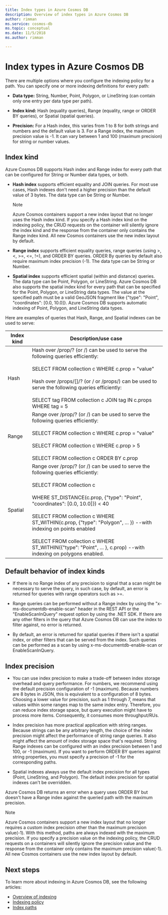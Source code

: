 ```yaml
---
title: Index types in Azure Cosmos DB
description: Overview of index types in Azure Cosmos DB
author: rimman
ms.service: cosmos-db
ms.topic: conceptual
ms.date: 11/5/2018
ms.author: rimman

---
```


# Index types in Azure Cosmos DB

There are multiple options where you configure the indexing policy for a path. You can specify one or more indexing definitions for every path:

- **Data type:** String, Number, Point, Polygon, or LineString (can contain only one entry per data type per path).

- **Index kind:** Hash (equality queries), Range (equality, range or ORDER BY queries), or Spatial (spatial queries).

- **Precision:** For a Hash index, this varies from 1 to 8 for both strings and numbers and the default value is 3. For a Range index, the maximum precision value is -1. It can vary between 1 and 100 (maximum precision) for string or number values.

## Index kind

Azure Cosmos DB supports Hash index and Range index for every path that can be configured for String or Number data types, or both.

- **Hash index** supports efficient equality and JOIN queries. For most use cases, Hash indexes don't need a higher precision than the default value of 3 bytes. The data type can be String or Number.

  > [!NOTE]
  > Azure Cosmos containers support a new index layout that no longer uses the Hash index kind. If you specify a Hash index kind on the indexing policy, the CRUD requests on the container will silently ignore the index kind and the response from the container only contains the Range index kind. All new Cosmos containers use the new index layout by default. 
  
- **Range index** supports efficient equality queries, range queries (using >, <, >=, <=, !=), and ORDER BY queries. ORDER By queries by default also require maximum index precision (-1). The data type can be String or Number.

- **Spatial index** supports efficient spatial (within and distance) queries. The data type can be Point, Polygon, or LineString. Azure Cosmos DB also supports the spatial index kind for every path that can be specified for the Point, Polygon, or LineString data types. The value at the specified path must be a valid GeoJSON fragment like {"type": "Point", "coordinates": [0.0, 10.0]}. Azure Cosmos DB supports automatic indexing of Point, Polygon, and LineString data types.

Here are examples of queries that Hash, Range, and Spatial indexes can be used to serve:

| **Index kind** | **Description/use case** |
| ---------- | ---------------- |
| Hash  | Hash over /prop/? (or /) can be used to serve the following queries efficiently:<br><br>SELECT FROM collection c WHERE c.prop = "value"<br><br>Hash over /props/[]/? (or / or /props/) can be used to serve the following queries efficiently:<br><br>SELECT tag FROM collection c JOIN tag IN c.props WHERE tag = 5  |
| Range  | Range over /prop/? (or /) can be used to serve the following queries efficiently:<br><br>SELECT FROM collection c WHERE c.prop = "value"<br><br>SELECT FROM collection c WHERE c.prop > 5<br><br>SELECT FROM collection c ORDER BY c.prop   |
| Spatial     | Range over /prop/? (or /) can be used to serve the following queries efficiently:<br><br>SELECT FROM collection c<br><br>WHERE ST_DISTANCE(c.prop, {"type": "Point", "coordinates": [0.0, 10.0]}) < 40<br><br>SELECT FROM collection c WHERE ST_WITHIN(c.prop, {"type": "Polygon", ... }) --with indexing on points enabled<br><br>SELECT FROM collection c WHERE ST_WITHIN({"type": "Point", ... }, c.prop) --with indexing on polygons enabled.     |

## Default behavior of index kinds

- If there is no Range index of any precision to signal that a scan might be necessary to serve the query, in such case, by default, an error is returned for queries with range operators such as >=.

- Range queries can be performed without a Range index by using the "x-ms-documentdb-enable-scan" header in the REST API or the "EnableScanInQuery" request option by using the .NET SDK. If there are any other filters in the query that Azure Cosmos DB can use the index to filter against, no error is returned.

- By default, an error is returned for spatial queries if there isn't a spatial index, or other filters that can be served from the index. Such queries can be performed as a scan by using x-ms-documentdb-enable-scan or EnableScanInQuery.

## Index precision

- You can use index precision to make a trade-off between index storage overhead and query performance. For numbers, we recommend using the default precision configuration of -1 (maximum). Because numbers are 8 bytes in JSON, this is equivalent to a configuration of 8 bytes. Choosing a lower value for precision, such as 1 through 7, means that values within some ranges map to the same index entry. Therefore, you can reduce index storage space, but query execution might have to process more items. Consequently, it consumes more throughput/RUs.

- Index precision has more practical application with string ranges. Because strings can be any arbitrary length, the choice of the index precision might affect the performance of string range queries. It also might affect the amount of index storage space that's required. String Range indexes can be configured with an index precision between 1 and 100, or -1 (maximum). If you want to perform ORDER BY queries against string properties, you must specify a precision of -1 for the corresponding paths.

- Spatial indexes always use the default index precision for all types (Point, LineString, and Polygon). The default index precision for spatial indexes can't be overridden.

Azure Cosmos DB returns an error when a query uses ORDER BY but doesn't have a Range index against the queried path with the maximum precision.

> [!NOTE]
> Azure Cosmos containers support a new index layout that no longer requires a custom index precision other than the maximum precision value(-1). With this method, paths are always indexed with the maximum precision. If you specify a precision value on the indexing policy, the CRUD requests on a containers will silently ignore the precision value and the response from the container only contains the maximum precision value(-1).  All new Cosmos containers use the new index layout by default.

## Next steps

To learn more about indexing in Azure Cosmos DB, see the following articles:

- [Overview of indexing](index-overview.md)
- [Indexing policy](indexing-policies.md)
- [Index paths](index-paths.md)

